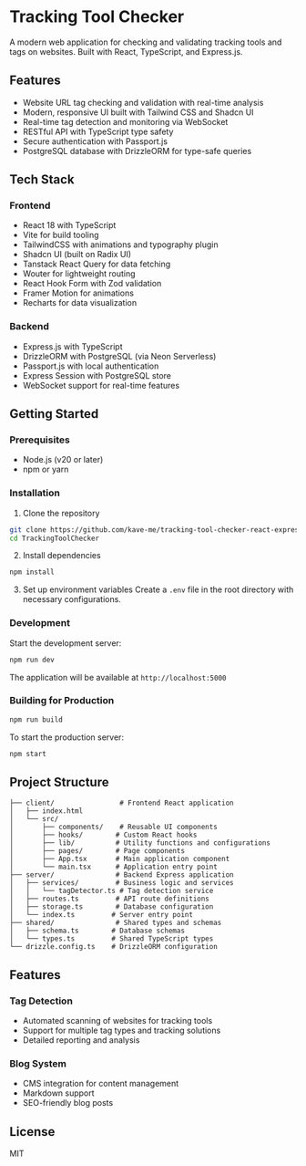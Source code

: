 # Tracking Tool Checker

A modern web application for checking and validating tracking tools and tags on websites. Built with React, TypeScript, and Express.js.

## Features

- Website URL tag checking and validation with real-time analysis
- Modern, responsive UI built with Tailwind CSS and Shadcn UI
- Real-time tag detection and monitoring via WebSocket
- RESTful API with TypeScript type safety
- Secure authentication with Passport.js
- PostgreSQL database with DrizzleORM for type-safe queries

## Tech Stack

### Frontend
- React 18 with TypeScript
- Vite for build tooling
- TailwindCSS with animations and typography plugin
- Shadcn UI (built on Radix UI)
- Tanstack React Query for data fetching
- Wouter for lightweight routing
- React Hook Form with Zod validation
- Framer Motion for animations
- Recharts for data visualization

### Backend
- Express.js with TypeScript
- DrizzleORM with PostgreSQL (via Neon Serverless)
- Passport.js with local authentication
- Express Session with PostgreSQL store
- WebSocket support for real-time features

## Getting Started

### Prerequisites

- Node.js (v20 or later)
- npm or yarn

### Installation

1. Clone the repository
```bash
git clone https://github.com/kave-me/tracking-tool-checker-react-express.git
cd TrackingToolChecker
```

2. Install dependencies
```bash
npm install
```

3. Set up environment variables
Create a `.env` file in the root directory with necessary configurations.

### Development

Start the development server:
```bash
npm run dev
```

The application will be available at `http://localhost:5000`

### Building for Production

```bash
npm run build
```

To start the production server:
```bash
npm start
```

## Project Structure

```
├── client/                # Frontend React application
│   ├── index.html
│   └── src/
│       ├── components/    # Reusable UI components
│       ├── hooks/        # Custom React hooks
│       ├── lib/          # Utility functions and configurations
│       ├── pages/        # Page components
│       ├── App.tsx       # Main application component
│       └── main.tsx      # Application entry point
├── server/               # Backend Express application
│   ├── services/         # Business logic and services
│   │   └── tagDetector.ts # Tag detection service
│   ├── routes.ts         # API route definitions
│   ├── storage.ts        # Database configuration
│   └── index.ts         # Server entry point
├── shared/               # Shared types and schemas
│   ├── schema.ts        # Database schemas
│   └── types.ts         # Shared TypeScript types
└── drizzle.config.ts    # DrizzleORM configuration
```

## Features

### Tag Detection
- Automated scanning of websites for tracking tools
- Support for multiple tag types and tracking solutions
- Detailed reporting and analysis

### Blog System
- CMS integration for content management
- Markdown support
- SEO-friendly blog posts

## License

MIT
